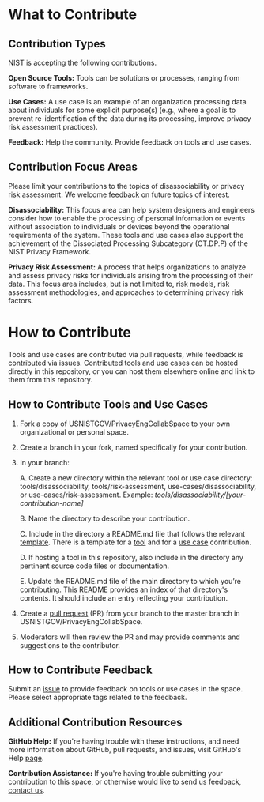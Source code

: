 # What to Contribute

## Contribution Types
NIST is accepting the following contributions.

**Open Source Tools:** Tools can be solutions or processes, ranging from software to frameworks.

**Use Cases:** A use case is an example of an organization processing data about individuals for some explicit purpose(s) (e.g., where a goal is to prevent re-identification of the data during its processing, improve privacy risk assessment practices). 

**Feedback:** Help the community. Provide feedback on tools and use cases.

## Contribution Focus Areas
Please limit your contributions to the topics of disassociability or privacy risk assessment. We welcome [feedback](mailto:collabspace@nist.gov) on future topics of interest.

**Disassociability:** This focus area can help system designers and engineers consider how to enable the processing of personal information or events without association to individuals or devices beyond the operational requirements of the system. These tools and use cases also support the achievement of the Dissociated Processing Subcategory (CT.DP.P) of the NIST Privacy Framework. 

**Privacy Risk Assessment:** A process that helps organizations to analyze and assess privacy risks for individuals arising from the processing of their data. This focus area includes, but is not limited to, risk models, risk assessment methodologies, and approaches to determining privacy risk factors.

# How to Contribute

Tools and use cases are contributed via pull requests, while feedback is contributed via issues. Contributed tools and use cases can be hosted directly in this repository, or you can host them elsewhere online and link to them from this repository.

## How to Contribute Tools and Use Cases

1. Fork a copy of USNISTGOV/PrivacyEngCollabSpace to your own organizational or personal space. 

2. Create a branch in your fork, named specifically for your contribution. 

3. In your branch: 

	A. Create a new directory within the relevant tool or use case directory: tools/disassociability, tools/risk-assessment, use-cases/disassociability, or use-cases/risk-assessment. Example: *tools/disassociability/[your-contribution-name]*

	B. Name the directory to describe your contribution. 

	C. Include in the directory a README.md file that follows the relevant [template](https://github.com/usnistgov/PrivacyEngCollabSpace/tree/master/templates). There is a template for a [tool](https://github.com/usnistgov/PrivacyEngCollabSpace/tree/master/templates/tool-template.md) and for a [use case](https://github.com/usnistgov/PrivacyEngCollabSpace/tree/master/templates/use-case-template.md) contribution.

	D. If hosting a tool in this repository, also include in the directory any pertinent source code files or documentation. 

	E. Update the README.md file of the main directory to which you’re contributing. This README provides an index of that directory's contents. It should include an entry reflecting your contribution. 

5. Create a [pull request](https://github.com/usnistgov/PrivacyEngCollabSpace/pull/new/master) (PR) from your branch to the master branch in USNISTGOV/PrivacyEngCollabSpace. 

6. Moderators will then review the PR and may provide comments and suggestions to the contributor. 

## How to Contribute Feedback 

Submit an [issue](https://github.com/usnistgov/PrivacyEngCollabSpace/issues/new) to provide feedback on tools or use cases in the space. Please select appropriate tags related to the feedback. 

## Additional Contribution Resources

**GitHub Help:** If you're having trouble with these instructions, and need more information about GitHub, pull requests, and issues, visit GitHub's Help [page](https://help.github.com/categories/collaborating-with-issues-and-pull-requests/). 

**Contribution Assistance:** If you're having trouble submitting your contribution to this space, or otherwise would like to send us feedback, [contact us](mailto:collabspace@nist.gov). 
